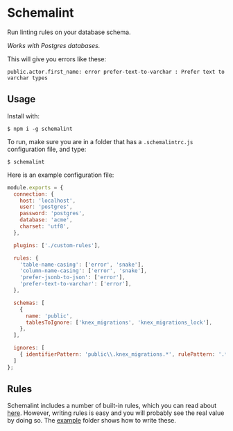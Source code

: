 # Schemalint

Run linting rules on your database schema.

_Works with Postgres databases._

This will give you errors like these:
```
public.actor.first_name: error prefer-text-to-varchar : Prefer text to varchar types
```

## Usage
Install with:
```
$ npm i -g schemalint
```

To run, make sure you are in a folder that has a `.schemalintrc.js` configuration file, and type:
```
$ schemalint
```

Here is an example configuration file:
```javascript
module.exports = {
  connection: {
    host: 'localhost',
    user: 'postgres',
    password: 'postgres',
    database: 'acme',
    charset: 'utf8',
  },

  plugins: ['./custom-rules'],

  rules: {
    'table-name-casing': ['error', 'snake'],
    'column-name-casing': ['error', 'snake'],
    'prefer-jsonb-to-json': ['error'],
    'prefer-text-to-varchar': ['error'],
  },

  schemas: [
    {
      name: 'public',
      tablesToIgnore: ['knex_migrations', 'knex_migrations_lock'],
    },
  ],

  ignores: [
    { identifierPattern: 'public\\.knex_migrations.*', rulePattern: '.*' },
  ]
};

```

## Rules

Schemalint includes a number of built-in rules, which you can read about [here](/src/rules). However, writing rules is easy and you will probably see the real value by doing so. The [example](/example) folder shows how to write these.
